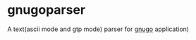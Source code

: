 # gnugoparser
A text(ascii mode and gtp mode) parser for [gnugo][1] application)

[1]: https://www.gnu.org/software/gnugo/


